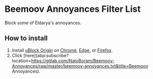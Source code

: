 # Beemoov Annoyances Filter List

Block some of Eldarya's annoyances.

## How to install

1. Install [uBlock Origin](https://github.com/gorhill/uBlock) on [Chrome](https://chrome.google.com/webstore/detail/ublock-origin/cjpalhdlnbpafiamejdnhcphjbkeiagm), [Edge](https://www.microsoft.com/store/p/app/9nblggh444l4), or [Firefox](https://addons.mozilla.org/addon/ublock-origin/).
2. Click [here](abp:subscribe?location=https://gitlab.com/NatoBoram/Beemoov-Annoyances/raw/master/beemoov-annoyances.txt&title=Beemoov Annoyances).